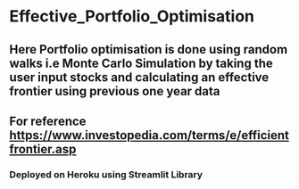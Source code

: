 # Effective_Portfolio_Optimisation

## Here Portfolio optimisation is done using random walks i.e Monte Carlo Simulation by taking the user input stocks and calculating an effective frontier using previous one year data
## For reference https://www.investopedia.com/terms/e/efficientfrontier.asp

### Deployed on Heroku using Streamlit Library
